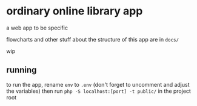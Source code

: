 # ordinary online library app

a web app to be specific

flowcharts and other stuff about the structure of this app are in  `docs/`

wip


## running

to run the app, rename `env` to `.env` (don't forget to uncomment and adjust the variables) then run `php -S localhost:[port] -t public/` in the project root
